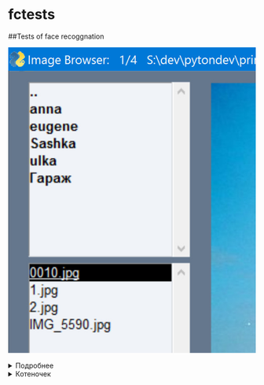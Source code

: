 # fctests
##Tests of face recoggnation

![Текст для изображения, который обычно не виден](imgs/img1.jpg?raw=true "Короткая ссылка")

[2]: imgs/img1.jpg?raw=true "Вторая ссылка"

<details><summary>Подробнее</summary>

Скрытый текст

![Текст для изображения, который обычно не виден](https://github.com/rejgan318/fctests/blob/master/imgs/img1.jpg?raw=true "Полная ссылка")

</details>

<details><summary>Котеночек</summary>

[![Кртеночек введите сюда описание изображения][1]][1]
 
[1]: https://i.stack.imgur.com/AKtls.jpg 
 
</details>
